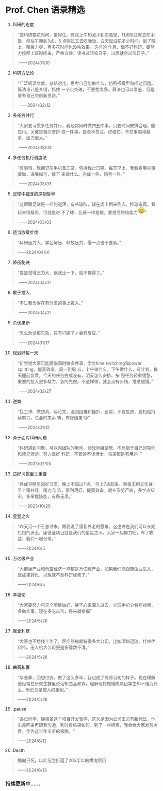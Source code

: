 # Prof. Chen 语录精选

1. 科研的态度

> “做科研要花时间，坐得住。有些上午10点才到实验室，11点刚过就去吃中饭，然后午睡到3点，5 点刚过又去吃晚饭，白天就没花多少时间。到了晚上，精疲力尽，再多花时间也没啥效果。这样的 作息，做不好科研。要努力按照上班时间来，严格自律。读书过轻松日子，以后就会过苦日子。”     
>
> ​                                                                                                                                                                                          ——2024/01/10

2. 科研方法论

> “广泛阅读文献，总结对比，思考自己能做什么，仿照搭模型和描述问题。算法设计是关键，抓住 一个点突破，不要想太多。算法也可以借鉴，但是要有自己的创新思路。”
>
> ​                                                                                                                                                                                               ——2024/02/12

3. 多任务并行

> “大家要习惯多任务并行，我经常同时做四五件事，只要时间安排合理，能应付。关键是每次安排 做一件事，要全神贯注，终结它。不然事越堆越多，压力很大。”       
>
> ​                                                                                                                                                                                        ——2024/03/03

4. 多任务执行调度法

> “有事情，我都记在手机备忘录，包括截止日期。每天早上，我看看哪些事要做，进展如何，接下 来做什么。完成一件，销号一件。”  
>
> ​                                                                                                                                                                                             ——2024/03/03

5. 足球中蕴含的深刻哲学

>“这跟踢足球是一样的道理，有些球队，球在场上倒来倒去，控球率高，看起来很精彩，但就是进 不了球，比赛一样是输。要提高终结能力![smile](./emoji/smile.png)”  
>
>​ ——2024/03/03

6. 适当放缓步伐

> “科研压力大，学会解压、释放压力，慢一点也不要紧。”   
>
>——2024/04/01

7. 降压秘诀

>“要是觉得压力大，跟我比一下，就不觉得了。” 
>
>​                                                                                                                                                                                              ——2024/04/01

8. 敢于投入

> “不过我舍得在有价值的事上投入。”      
>
> ​                                                                                                                                                                                         ——2024/04/01

9. 杀伐果断

> “怎么劝说都无效，只有打痛了才会有反应。”    
>
> ​                                                                                                                                                                                           ——2024/01/17

10. 规划好每一天

> “新学期大家可能面临同时做多件事，学会time switching和power splitting，提高效率。周一到周 五，上午做什么，下午做什么，有计划，每天睡前复盘，今天的任务完成没有，明天怎么安排。按 照任务轻重缓急，重要的投入更多精力，急的先做。不这样做，就会没有头绪，推进缓慢。”
>
> ​                                                                                                                                                                                               ——2024/02/27

11. 逆商

> “找工作、做仿真、写论文，遇到困难和挫折，正常，不要焦虑，要相信持续努力，总会时来运 转，有好结果!😊”    
>
> ​                                                                                                                                                                                           ——2024/01/12

12. 勇于面对科研问题

> “科研遇到问题，可以向团队的老师、师兄师姐请教，不局限于自己的导师和师兄师姐。努力做好 科研，不管读不读博士，将来都是有用的。”     
>
> ​                                                                                                                                                                                          ——2023/07/05

13. 良好习惯至关重要

> “养成早睡早起好习惯，晚上不超过11点，早上7点起来。熬夜无用又伤身。早上精神好，精力充 沛，要利用好，提高效率。就业形势严峻，多学点知识，多掌握技能，有备无患。”       
>
> ​                                                                                                                                                                                        ——2023/10/29

14. 星星之火
> “昨天另一个王总过来，跟我说了康复养老的愿景。这也许是我们可以长期扎根的沃土，康德圣项目就是我们的星星之火。大家一起努力吧，有了收益，我们一起分享。”
>
>——2024/6/5

15. 万亿级产业
> “大健康产业和低空经济一样都是万亿级产业，如果我们能跟随企业进入，做成果转化，以后就不愁科研经费了。”
>
>——2024/6/5   

16. 幸福论
> “大家要努力将这个项目做好，静下心来深入进去，少玩手机少看短视频，多做实事。现在多吃点苦，将来就幸福”
>
> ——2024/5/28

17. 就业利器
> “大家也不愁找工作了，医疗器械就有很多大公司，比如深圳迈瑞、桂林优利特。无人机大公司更是多得数不清。”
>
> ——2024/5/28

18. 曲高和寡
> “毕业季，回想过去。做了这么多年，我也成了导师当初的样子。现在理解他经常在研究生群里说话却曲高和寡，理解他转做横向项目学生却不懂为什么…历史总是惊人的相似。”
>
> ——2024/5/28

19. .pause
>  "各位同学，康德圣这个项目开发暂停，这次是因为公司王总有新想法，他出差回来再跟我沟通，到时看结果如何。到了一些经费，我会给大家发劳务费，作为这半年辛苦的报酬。"
>
> ——2024/6/12

20. Death
>  横向已死，以此纪念折磨了203半年的横向项目
>
> ——2024/6/13
    

### 持续更新中……

